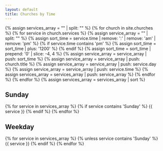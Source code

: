 ```yaml
---
layout: default
title: Churches by Time
---
```

{% assign services_array = "" | split: "" %}
{% for church in site.churches %}
  {% for service in church.services %}
      {% assign service_array = "" | split: "" %}
      {% assign sort_time = service.time | remove: ':' | remove: 'am' | remove: 'pm' %}
      {% if service.time contains 'pm' %}
        {% assign sort_time = sort_time | plus: '1200' %}
      {% endif %}
      {% assign sort_time = sort_time | prepend: '0' | slice: -4, 4 %}
      {% assign service_array = service_array | push: sort_time %}
      {% assign service_array = service_array | push: church.title %}
      {% assign service_array = service_array | push: service.day %}
      {% assign service_array = service_array | push: service.time %}
      {% assign services_array = services_array | push: service_array  %}
  {% endfor %}
{% endfor %}
{% assign services_array = services_array | sort %}
## Sunday
{% for service in services_array %}
  {% if service contains 'Sunday' %}
    {{ service }}
  {% endif %}
{% endfor %}
## Weekday
{% for service in services_array %}
  {% unless service contains 'Sunday' %}
    {{ service }}
  {% endif %}
{% endfor %}
